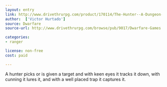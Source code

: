 ```yaml
---
layout: entry
link: http://www.drivethrurpg.com/product/170114/The-Hunter--A-Dungeon-World-Playbook
author:  ['Victor Hurtado']
source: Dwarfare
source-url: http://www.drivethrurpg.com/browse/pub/9017/Dwarfare-Games

categories:
- ranger

license: non-free
cost: paid

---
```


A hunter picks or is given a target and with keen eyes it tracks it down, with cunning it lures it, and with a well placed trap it captures it.
